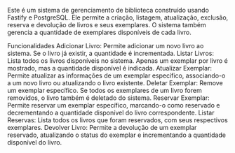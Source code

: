 Este é um sistema de gerenciamento de biblioteca construído usando Fastify e PostgreSQL. Ele permite a criação, listagem, atualização, exclusão, reserva e devolução de livros e seus exemplares. O sistema também gerencia a quantidade de exemplares disponíveis de cada livro.

Funcionalidades
Adicionar Livro: Permite adicionar um novo livro ao sistema. Se o livro já existir, a quantidade é incrementada.
Listar Livros: Lista todos os livros disponíveis no sistema. Apenas um exemplar por livro é mostrado, mas a quantidade disponível é indicada.
Atualizar Exemplar: Permite atualizar as informações de um exemplar específico, associando-o a um novo livro ou atualizando o livro existente.
Deletar Exemplar: Remove um exemplar específico. Se todos os exemplares de um livro forem removidos, o livro também é deletado do sistema.
Reservar Exemplar: Permite reservar um exemplar específico, marcando-o como reservado e decrementando a quantidade disponível do livro correspondente.
Listar Reservas: Lista todos os livros que foram reservados, com seus respectivos exemplares.
Devolver Livro: Permite a devolução de um exemplar reservado, atualizando o status do exemplar e incrementando a quantidade disponível do livro.
